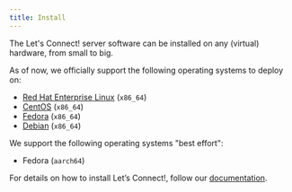```yaml
---
title: Install
---
```


The Let's Connect! server software can be installed on any (virtual) hardware, 
from small to big.

As of now, we officially support the following operating systems to deploy on:

* [Red Hat Enterprise Linux](https://www.redhat.com/en/technologies/linux-platforms/enterprise-linux) (`x86_64`)
* [CentOS](https://www.centos.org/) (`x86_64`)
* [Fedora](https://getfedora.org/) (`x86_64`)
* [Debian](https://www.debian.org/) (`x86_64`)

We support the following operating systems "best effort":

* Fedora (`aarch64`)

For details on how to install Let’s Connect!, follow our 
[documentation](https://github.com/eduvpn/documentation/blob/v2/README.md#deployment).
